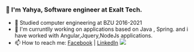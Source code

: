 
### 👋 I'm Yahya, Software engineer at Exalt Tech. 
- 🎉 Studied computer engineering at BZU 2016-2021 
- 🔭 I'm curruntlly working on applications based on Java , Spring. and i have worked with Angular,Jquery,NodeJs applications. 
- 📫 How to reach me:
[Facebook](https://facebook.com/yahya.shqair) | 
[LinkedIn](https://www.linkedin.com/in/yahyashqair/) 
![](https://komarev.com/ghpvc/?username=yahyashqair)

